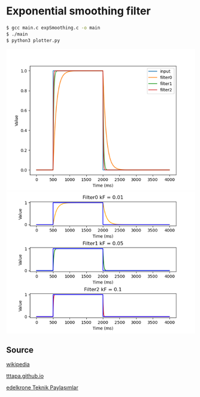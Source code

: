 # Exponential smoothing filter

```sh
$ gcc main.c expSmoothing.c -o main
$ ./main
$ python3 plotter.py
```

![figure_1](Figure_1.png)
![figure_2](Figure_2.png)

## Source
[wikipedia](https://en.wikipedia.org/wiki/Exponential_smoothing)

[tttapa.github.io](https://tttapa.github.io/Pages/Mathematics/Systems-and-Control-Theory/Digital-filters/Exponential%20Moving%20Average/Exponential-Moving-Average.html)

[edelkrone Teknik Paylaşımlar](https://www.youtube.com/watch?v=W7joPLxcUPQ)